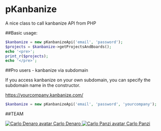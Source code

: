 # pKanbanize
A nice class to call kanbanize API from PHP


##Basic usage:
```php
$kanbanize = new pKanbanizeApi('email', 'password');
$projects = $kanbanize->getProjectsAndBoards();
echo '<pre>';
print_r($projects);
echo '</pre>';
```

##Pro users - kanbanize via subdomain

If you access kanbanize on your own subdomain, you can specify the subdomain name in the constructor.

https://yourcompany.kanbanize.com/

```php
$kanbanize = new pKanbanizeApi('email', 'password', 'yourcompany');

```
##TEAM

[ ![Carlo Denaro avatar](http://www.carlodenaro.com/me.jpg) Carlo Denaro ](https://github.com/blackout314)
[ ![Carlo Panzi avatar](https://avatars1.githubusercontent.com/u/51404?s=100) Carlo Panzi ](https://github.com/kajyr)
